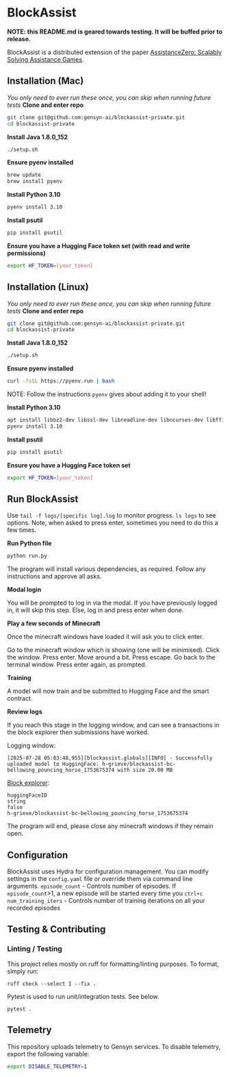 # BlockAssist

**NOTE: this README.md is geared towards testing. It will be buffed prior to release.**

BlockAssist is a distributed extension of the paper [AssistanceZero: Scalably Solving Assistance Games](https://arxiv.org/abs/2504.07091).

## Installation (Mac)

*You only need to ever run these once, you can skip when running future tests*
**Clone and enter repo**
```bash
git clone git@github.com:gensyn-ai/blockassist-private.git
cd blockassist-private
```

**Install Java 1.8.0_152**
```bash
./setup.sh
```

**Ensure pyenv installed**
```bash
brew update
brew install pyenv
```

**Install Python 3.10**
```bash
pyenv install 3.10
```

**Install psutil**
```bash
pip install psutil
```

**Ensure you have a Hugging Face token set (with read and write permissions)**
```bash
export HF_TOKEN=[your_token]
```

## Installation (Linux)

*You only need to ever run these once, you can skip when running future tests*
**Clone and enter repo**
```bash
git clone git@github.com:gensyn-ai/blockassist-private.git
cd blockassist-private
```

**Install Java 1.8.0_152**
```bash
./setup.sh
```

**Ensure pyenv installed**
```bash
curl -fsSL https://pyenv.run | bash
```

NOTE: Follow the instructions `pyenv` gives about adding it to your shell!

**Install Python 3.10**
```bash
apt install libbz2-dev libssl-dev libreadline-dev libncurses-dev libffi-dev # Dependencies for Python installation
pyenv install 3.10
```

**Install psutil**
```bash
pip install psutil
```

**Ensure you have a Hugging Face token set**
```bash
export HF_TOKEN=[your_token]
```

## Run BlockAssist

Use `tail -f logs/[specific log].log` to monitor progress. `ls logs` to see options. Note, when asked to press enter, sometimes you need to do this a few times.

**Run Python file**
```bash
python run.py
```
The program will install various dependencies, as required. Follow any instructions and approve all asks.

**Modal login**

You will be prompted to log in via the modal. If you have previously logged in, it will skip this step. Else, log in and press enter when done.

**Play a few seconds of Minecraft**

Once the minecraft windows have loaded it will ask you to click enter.

Go to the minecraft window which is showing (one will be minimised). Click the window. Press enter. Move around a bit. Press escape. Go back to the terminal window. Press enter again, as prompted.

**Training**

A model will now train and be submitted to Hugging Face and the smart contract.

**Review logs**

If you reach this stage in the logging window, and can see a transactions in the block explorer then submissions have worked.

Logging window:
```
[2025-07-28 05:03:48,955][blockassist.globals][INFO] - Successfully uploaded model to HuggingFace: h-grieve/blockassist-bc-bellowing_pouncing_horse_1753675374 with size 20.00 MB
```
[Block explorer](https://gensyn-testnet.explorer.alchemy.com/address/0xa6834217923D7A2A0539575CFc67abA209E6436F?tab=logs):
```
huggingFaceID
string
false
h-grieve/blockassist-bc-bellowing_pouncing_horse_1753675374
```

The program will end, please close any minecraft windows if they remain open.


## Configuration

BlockAssist uses Hydra for configuration management. You can modify settings in the `config.yaml` file or override them via command line arguments.
`episode_count` - Controls number of episodes. If `episode_count`>1, a new episode will be started every time you `ctrl+c`
`num_training_iters` - Controls number of training iterations on all your recorded episodes

## Testing & Contributing

### Linting / Testing

This project relies mostly on ruff for formatting/linting purposes. To format, simply run:

    ruff check --select I --fix .

Pytest is used to run unit/integration tests. See below.

    pytest .


## Telemetry

This repository uploads telemetry to Gensyn services. To disable telemetry, export the following variable:

```bash
export DISABLE_TELEMETRY=1
```
